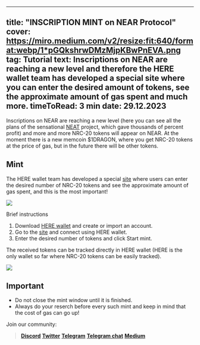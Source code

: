 -----
title: "INSCRIPTION MINT on NEAR Protocol"
cover: https://miro.medium.com/v2/resize:fit:640/format:webp/1*pGQkshrwDMzMjpKBwPnEVA.png
tag: Tutorial
text: Inscriptions on NEAR are reaching a new level and therefore the HERE wallet team has developed a special site where you can enter the desired amount of tokens, see the approximate amount of gas spent and much more.
timeToRead: 3 min
date: 29.12.2023
-----

Inscriptions on NEAR are reaching a new level (here you can see all the plans of the sensational [NEAT](https://neatprotocol.ai/ ) project, which gave thousands of percent profit) and more and more NRC-20 tokens will appear on NEAR.
At the moment there is a new memcoin $1DRAGON, where you get NRC-20 tokens at the price of gas, but in the future there will be other tokens.

## Mint

The HERE wallet team has developed a special [site](https://my.herewallet.app/inscription) where users can enter the desired number of NRC-20 tokens and see the approximate amount of gas spent, and this is the most important!

![](https://miro.medium.com/v2/resize:fit:640/format:webp/1*zJkiGE2dVBhf0MmJRP7cEQ.jpeg)

Brief instructions
1) Download [HERE wallet](https://download.herewallet.app/mediumru) and create or import an account.
2) Go to the [site]([https://my.herewallet.app/](https://my.herewallet.app/inscription)) and connect using HERE wallet.
3) Enter the desired number of tokens and click Start mint.

The received tokens can be tracked directly in HERE wallet (HERE is the only wallet so far where NRC-20 tokens can be easily tracked).

![](https://miro.medium.com/v2/resize:fit:640/format:webp/1*GVmLE8q2kw1dKHMvLPF3bQ.png)

## Important

- Do not close the mint window until it is finished.
- Always do your reserch before every such mint and keep in mind that the cost of gas can go up!

Join our community:
> [**Discord**](https://discord.gg/AfB5cvtFXH)
> [**Twitter**](https://twitter.com/here_wallet)
> [**Telegram**](https://t.me/herewallet)
> [**Telegram chat**](https://t.me/herewalletchat)
> [**Medium**](https://medium.com/@nearhere)
